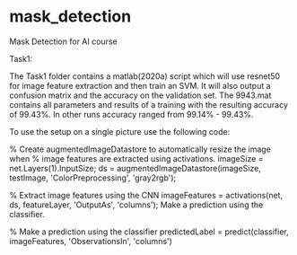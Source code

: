 # mask_detection
Mask Detection for AI course

Task1:

The Task1 folder contains a matlab(2020a) script which will use resnet50 for image feature extraction and then train an SVM. It will also output a confusion matrix and the accuracy on the validation set. The 9943.mat contains all parameters and results of a training with the resulting accuracy of 99.43%. In other runs accuracy ranged from 99.14% - 99.43%.

To use the setup on a single picture use the following code:

% Create augmentedImageDatastore to automatically resize the image when
% image features are extracted using activations.
imageSize = net.Layers(1).InputSize;
ds = augmentedImageDatastore(imageSize, testImage, 'ColorPreprocessing', 'gray2rgb');

% Extract image features using the CNN
imageFeatures = activations(net, ds, featureLayer, 'OutputAs', 'columns');
Make a prediction using the classifier.

% Make a prediction using the classifier
predictedLabel = predict(classifier, imageFeatures, 'ObservationsIn', 'columns')
